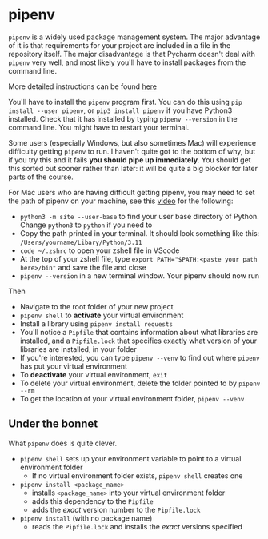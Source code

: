 # pipenv

`pipenv` is a widely used package management system. The major advantage of it is that requirements for your project are included in a file in the repository itself. The major disadvantage is that Pycharm doesn't deal with `pipenv` very well, and most likely you'll have to install packages from the command line.

More detailed instructions can be found [here](https://pipenv.pypa.io/en/latest/)

You'll have to install the `pipenv` program first. You can do this using `pip install --user pipenv`, or `pip3 install pipenv` if you have Python3 installed. Check that it has installed by typing `pipenv --version` in the command line. You might have to restart your terminal.

Some users (especially Windows, but also sometimes Mac) will experience difficulty getting `pipenv` to run. I haven't quite got to the bottom of why, but if you try this and it fails **you should pipe up immediately**. You should get this sorted out sooner rather than later: it will be quite a big blocker for later parts of the course.

For Mac users who are having difficult getting pipenv, you may need to set the path of pipenv on your machine, see this [video](https://www.youtube.com/watch?v=Bzn_MZ0tNXU) for the following:

* `python3 -m site --user-base` to find your user base directory of Python. Change `python3` to `python` if you need to
* Copy the path printed in your terminal. It should look something like this: `/Users/yourname/Libary/Python/3.11`
* `code ~/.zshrc` to open your zshell file in VScode
* At the top of your zshell file, type `export PATH="$PATH:<paste your path here>/bin"` and save the file and close
* `pipenv --version` in a new terminal window. Your pipenv should now run

Then

* Navigate to the root folder of your new project
* `pipenv shell` to **activate** your virtual environment
* Install a library using `pipenv install requests`
* You'll notice a `Pipfile` that contains information about what libraries are installed, and a `Pipfile.lock` that specifies exactly what version of your libraries are installed, in your folder
* If you're interested, you can type `pipenv --venv` to find out where `pipenv` has put your virtual environment
* To **deactivate** your virtual environment, `exit`
* To delete your virtual environment, delete the folder pointed to by `pipenv --rm`
* To get the location of your virtual environment folder, `pipenv --venv`

## Under the bonnet

What `pipenv` does is quite clever.
* `pipenv shell` sets up your environment variable to point to a virtual environment folder
  * If no virtual environment folder exists, `pipenv shell` creates one
* `pipenv install <package_name>`
  * installs `<package_name>` into your virtual environment folder
  * adds this dependency to the `Pipfile`
  * adds the *exact* version number to the `Pipfile.lock`
* `pipenv install` (with no package name)
  * reads the `Pipfile.lock` and installs the *exact* versions specified
